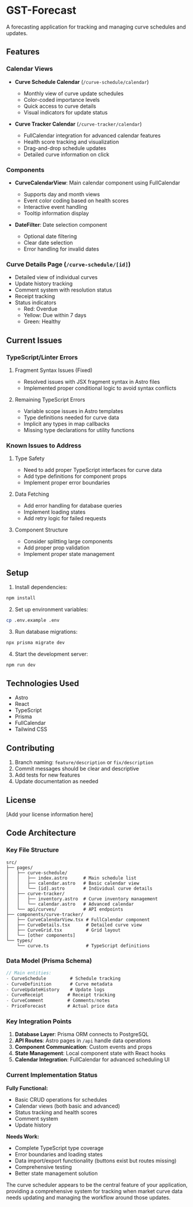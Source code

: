 # GST-Forecast

A forecasting application for tracking and managing curve schedules and updates.

## Features

### Calendar Views
- **Curve Schedule Calendar** (`/curve-schedule/calendar`)
  - Monthly view of curve update schedules
  - Color-coded importance levels
  - Quick access to curve details
  - Visual indicators for update status

- **Curve Tracker Calendar** (`/curve-tracker/calendar`)
  - FullCalendar integration for advanced calendar features
  - Health score tracking and visualization
  - Drag-and-drop schedule updates
  - Detailed curve information on click

### Components
- **CurveCalendarView**: Main calendar component using FullCalendar
  - Supports day and month views
  - Event color coding based on health scores
  - Interactive event handling
  - Tooltip information display

- **DateFilter**: Date selection component
  - Optional date filtering
  - Clear date selection
  - Error handling for invalid dates

### Curve Details Page (`/curve-schedule/[id]`)
- Detailed view of individual curves
- Update history tracking
- Comment system with resolution status
- Receipt tracking
- Status indicators
  - Red: Overdue
  - Yellow: Due within 7 days
  - Green: Healthy

## Current Issues

### TypeScript/Linter Errors
1. Fragment Syntax Issues (Fixed)
   - Resolved issues with JSX fragment syntax in Astro files
   - Implemented proper conditional logic to avoid syntax conflicts

2. Remaining TypeScript Errors
   - Variable scope issues in Astro templates
   - Type definitions needed for curve data
   - Implicit any types in map callbacks
   - Missing type declarations for utility functions

### Known Issues to Address
1. Type Safety
   - Need to add proper TypeScript interfaces for curve data
   - Add type definitions for component props
   - Implement proper error boundaries

2. Data Fetching
   - Add error handling for database queries
   - Implement loading states
   - Add retry logic for failed requests

3. Component Structure
   - Consider splitting large components
   - Add proper prop validation
   - Implement proper state management

## Setup

1. Install dependencies:
```bash
npm install
```

2. Set up environment variables:
```bash
cp .env.example .env
```

3. Run database migrations:
```bash
npx prisma migrate dev
```

4. Start the development server:
```bash
npm run dev
```

## Technologies Used
- Astro
- React
- TypeScript
- Prisma
- FullCalendar
- Tailwind CSS

## Contributing
1. Branch naming: `feature/description` or `fix/description`
2. Commit messages should be clear and descriptive
3. Add tests for new features
4. Update documentation as needed

## License

[Add your license information here] 

## Code Architecture

### Key File Structure

```
src/
├── pages/
│   ├── curve-schedule/
│   │   ├── index.astro      # Main schedule list
│   │   ├── calendar.astro   # Basic calendar view
│   │   └── [id].astro       # Individual curve details
│   ├── curve-tracker/
│   │   ├── inventory.astro  # Curve inventory management
│   │   └── calendar.astro   # Advanced calendar
│   └── api/curves/          # API endpoints
├── components/curve-tracker/
│   ├── CurveCalendarView.tsx # FullCalendar component
│   ├── CurveDetails.tsx      # Detailed curve view
│   ├── CurveGrid.tsx         # Grid layout
│   └── [other components]
└── types/
    └── curve.ts              # TypeScript definitions
```

### Data Model (Prisma Schema)

```typescript
// Main entities:
- CurveSchedule         # Schedule tracking
- CurveDefinition       # Curve metadata
- CurveUpdateHistory    # Update logs
- CurveReceipt         # Receipt tracking
- CurveComment         # Comments/notes
- PriceForecast        # Actual price data
```

### Key Integration Points

1. **Database Layer**: Prisma ORM connects to PostgreSQL
2. **API Routes**: Astro pages in `/api` handle data operations
3. **Component Communication**: Custom events and props
4. **State Management**: Local component state with React hooks
5. **Calendar Integration**: FullCalendar for advanced scheduling UI

### Current Implementation Status

**Fully Functional:**
- Basic CRUD operations for schedules
- Calendar views (both basic and advanced)
- Status tracking and health scores
- Comment system
- Update history

**Needs Work:**
- Complete TypeScript type coverage
- Error boundaries and loading states
- Data import/export functionality (buttons exist but routes missing)
- Comprehensive testing
- Better state management solution

The curve scheduler appears to be the central feature of your application, providing a comprehensive system for tracking when market curve data needs updating and managing the workflow around those updates. 